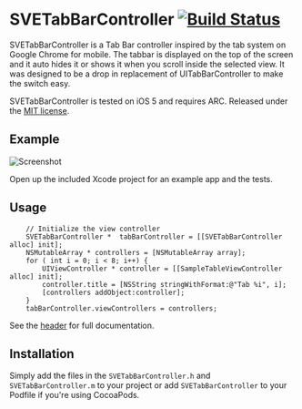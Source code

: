 # SVETabBarController [![Build Status](https://travis-ci.org/SergioEstevao/SVETabBarController.png?branch=master)](https://travis-ci.org/SergioEstevao/SVETabBarController)

SVETabBarController is a Tab Bar controller inspired by the tab system on Google Chrome for mobile. 
The tabbar is displayed on the top of the screen and it auto hides it or shows it when you scroll inside the selected view.
It was designed to be a drop in replacement of UITabBarController to make the switch easy.


SVETabBarController is tested on iOS 5 and requires ARC. Released under the [MIT license](LICENSE).

## Example

![Screenshot](http://i2.wp.com/sergioestevao.com/files/2013/11/SVETabBarController.png?fit=724%2C724)

Open up the included Xcode project for an example app and the tests.

## Usage

``` objc
    // Initialize the view controller
    SVETabBarController *  tabBarController = [[SVETabBarController alloc] init];
    NSMutableArray * controllers = [NSMutableArray array];
    for ( int i = 0; i < 8; i++) {
        UIViewController * controller = [[SampleTableViewController alloc] init];
        controller.title = [NSString stringWithFormat:@"Tab %i", i];
        [controllers addObject:controller];
    }
    tabBarController.viewControllers = controllers;
```

See the [header](SVETabBarController/SVETabBarController.h) for full documentation.

## Installation

Simply add the files in the `SVETabBarController.h` and `SVETabBarController.m` to your project or add `SVETabBarController` to your Podfile if you're using CocoaPods.
